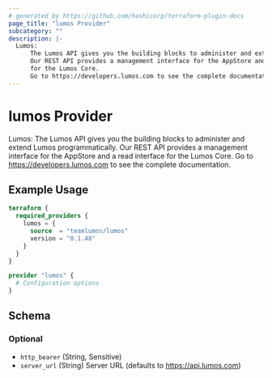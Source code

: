 ```yaml
---
# generated by https://github.com/hashicorp/terraform-plugin-docs
page_title: "lumos Provider"
subcategory: ""
description: |-
  Lumos:
      The Lumos API gives you the building blocks to administer and extend Lumos programmatically.
      Our REST API provides a management interface for the AppStore and a read interface
      for the Lumos Core.
      Go to https://developers.lumos.com to see the complete documentation.
---
```


# lumos Provider

Lumos: 
    The Lumos API gives you the building blocks to administer and extend Lumos programmatically.
    Our REST API provides a management interface for the AppStore and a read interface
    for the Lumos Core.
    Go to https://developers.lumos.com to see the complete documentation.

## Example Usage

```terraform
terraform {
  required_providers {
    lumos = {
      source  = "teamlumos/lumos"
      version = "0.1.48"
    }
  }
}

provider "lumos" {
  # Configuration options
}
```

<!-- schema generated by tfplugindocs -->
## Schema

### Optional

- `http_bearer` (String, Sensitive)
- `server_url` (String) Server URL (defaults to https://api.lumos.com)
